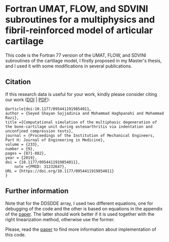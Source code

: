 # Fortran UMAT, FLOW, and SDVINI subroutines for a multiphysics and fibril-reinforced model of articular cartilage

This code is the Fortran 77 version of the UMAT, FLOW, and SDVINI subroutines of the cartilage model, I firstly proposed in my Master's thesis, and I used it with some modifications in several publications.

## Citation
If this research data is useful for your work, kindly please consider citing our work ([DOI](http://doi.org/10.1177/0954411919854011) | [PDF](https://shayansss.github.io/files/2019_09_preprint.pdf)):

```
@article{doi:10.1177/0954411919854011,
author = {Seyed Shayan Sajjadinia and Mohammad Haghpanahi and Mohammad Razi},
title ={Computational simulation of the multiphasic degeneration of the bone-cartilage unit during osteoarthritis via indentation and unconfined compression tests},
journal = {Proceedings of the Institution of Mechanical Engineers, Part H: Journal of Engineering in Medicine},
volume = {233},
number = {9},
pages = {871-882},
year = {2019},
doi = {10.1177/0954411919854011},
    note ={PMID: 31232647},
URL = {https://doi.org/10.1177/0954411919854011}
}
```

## Further information
Note that for the DDSDDE array, I used two different equations, one for debugging of the code and the other is based on equations in the appendix of the [paper](https://shayansss.github.io/files/2019_09_preprint.pdf). The latter should work better if it is used together with the right linearization method, otherwise use the former.

Please, read the [paper](https://shayansss.github.io/files/2019_09_preprint.pdf) to find more information about implementation of this code.
